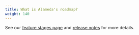 ```yaml
---
title: What is Alameda's roadmap?
weight: 140
---
```


See our [feature stages page](/about/feature-stages/)
and [release notes](/about/notes) for more details.
